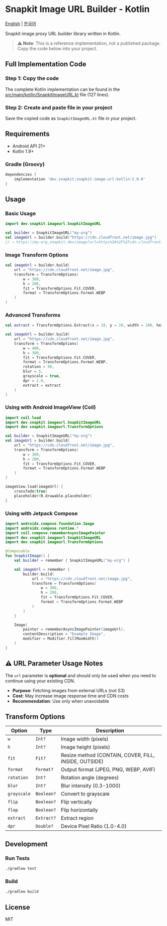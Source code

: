 # Snapkit Image URL Builder - Kotlin

[English](README.md) | [한국어](README.ko.md)

Snapkit image proxy URL builder library written in Kotlin.

> **⚠️ Note**: This is a reference implementation, not a published package. Copy the code below into your project.

## Full Implementation Code

### Step 1: Copy the code

The complete Kotlin implementation can be found in the [src/main/kotlin/SnapkitImageURL.kt](src/main/kotlin/SnapkitImageURL.kt) file (127 lines).

### Step 2: Create and paste file in your project

Save the copied code as `SnapkitImageURL.kt` file in your project.

## Requirements

- Android API 21+
- Kotlin 1.9+

### Gradle (Groovy)

```groovy
dependencies {
    implementation 'dev.snapkit:snapkit-image-url-kotlin:1.0.0'
}
```

## Usage

### Basic Usage

```kotlin
import dev.snapkit.imageurl.SnapkitImageURL

val builder = SnapkitImageURL("my-org")
val imageUrl = builder.build("https://cdn.cloudfront.net/image.jpg")
// → https://my-org.snapkit.dev/image?url=https%3A%2F%2Fcdn.cloudfront.net%2Fimage.jpg
```

### Image Transform Options

```kotlin
val imageUrl = builder.build(
    url = "https://cdn.cloudfront.net/image.jpg",
    transform = TransformOptions(
        w = 300,
        h = 200,
        fit = TransformOptions.Fit.COVER,
        format = TransformOptions.Format.WEBP
    )
)
```

### Advanced Transforms

```kotlin
val extract = TransformOptions.Extract(x = 10, y = 20, width = 100, height = 150)

val imageUrl = builder.build(
    url = "https://cdn.cloudfront.net/image.jpg",
    transform = TransformOptions(
        w = 400,
        h = 300,
        fit = TransformOptions.Fit.COVER,
        format = TransformOptions.Format.WEBP,
        rotation = 90,
        blur = 5,
        grayscale = true,
        dpr = 2.0,
        extract = extract
    )
)
```

### Using with Android ImageView (Coil)

```kotlin
import coil.load
import dev.snapkit.imageurl.SnapkitImageURL
import dev.snapkit.imageurl.TransformOptions

val builder = SnapkitImageURL("my-org")
val imageUrl = builder.build(
    url = "https://cdn.cloudfront.net/image.jpg",
    transform = TransformOptions(
        w = 300,
        h = 200,
        fit = TransformOptions.Fit.COVER,
        format = TransformOptions.Format.WEBP
    )
)

imageView.load(imageUrl) {
    crossfade(true)
    placeholder(R.drawable.placeholder)
}
```

### Using with Jetpack Compose

```kotlin
import androidx.compose.foundation.Image
import androidx.compose.runtime.*
import coil.compose.rememberAsyncImagePainter
import dev.snapkit.imageurl.SnapkitImageURL
import dev.snapkit.imageurl.TransformOptions

@Composable
fun SnapkitImage() {
    val builder = remember { SnapkitImageURL("my-org") }

    val imageUrl = remember {
        builder.build(
            url = "https://cdn.cloudfront.net/image.jpg",
            transform = TransformOptions(
                w = 300,
                h = 200,
                fit = TransformOptions.Fit.COVER,
                format = TransformOptions.Format.WEBP
            )
        )
    }

    Image(
        painter = rememberAsyncImagePainter(imageUrl),
        contentDescription = "Example Image",
        modifier = Modifier.fillMaxWidth()
    )
}
```

## ⚠️ URL Parameter Usage Notes

The `url` parameter is **optional** and should only be used when you need to continue using your existing CDN.

- **Purpose**: Fetching images from external URLs (not S3)
- **Cost**: May increase image response time and CDN costs
- **Recommendation**: Use only when unavoidable

## Transform Options

| Option      | Type       | Description                                     |
| ----------- | ---------- | ----------------------------------------------- |
| `w`         | `Int?`     | Image width (pixels)                            |
| `h`         | `Int?`     | Image height (pixels)                           |
| `fit`       | `Fit?`     | Resize method (CONTAIN, COVER, FILL, INSIDE, OUTSIDE) |
| `format`    | `Format?`  | Output format (JPEG, PNG, WEBP, AVIF)           |
| `rotation`  | `Int?`     | Rotation angle (degrees)                        |
| `blur`      | `Int?`     | Blur intensity (0.3-1000)                       |
| `grayscale` | `Boolean?` | Convert to grayscale                            |
| `flip`      | `Boolean?` | Flip vertically                                 |
| `flop`      | `Boolean?` | Flip horizontally                               |
| `extract`   | `Extract?` | Extract region                                  |
| `dpr`       | `Double?`  | Device Pixel Ratio (1.0-4.0)                    |

## Development

### Run Tests

```bash
./gradlew test
```

### Build

```bash
./gradlew build
```

## License

MIT
